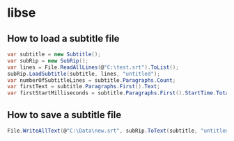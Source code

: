 ﻿# libse

## How to load a subtitle file
```csharp
var subtitle = new Subtitle();
var subRip = new SubRip();
var lines = File.ReadAllLines(@"C:\test.srt").ToList();
subRip.LoadSubtitle(subtitle, lines, "untitled");
var numberOfSubtitleLines = subtitle.Paragraphs.Count;
var firstText = subtitle.Paragraphs.First().Text;
var firstStartMilliseconds = subtitle.Paragraphs.First().StartTime.TotalMilliseconds;
```

## How to save a subtitle file
```csharp
File.WriteAllText(@"C:\Data\new.srt", subRip.ToText(subtitle, "untitled"));
```